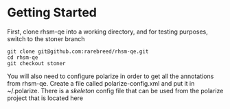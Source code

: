 # Getting Started 

First, clone rhsm-qe into a working directory, and for testing purposes, switch to the stoner branch

```
git clone git@github.com:rarebreed/rhsm-qe.git
cd rhsm-qe 
git checkout stoner
```

You will also need to configure polarize in order to get all the annotations from rhsm-qe.  Create a file 
called polarize-config.xml and put it in ~/.polarize.  There is a _skeleton_ config file that can be used from
the polarize project that is located here